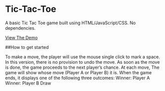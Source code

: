 # Tic-Tac-Toe

A basic Tic Tac Toe game built using HTML/JavaScript/CSS. No dependencies.

[View The Demo](https://shreyajaiswal11.github.io/Tic-Tac-Toe/)

##How to get started

To make a move, the player will use the mouse single click to mark a space. In this version, there is no provision to undo the move. As soon as the move is done, the game proceeds to the next player’s chance.
At each move, The game will show whose move (Player A or Player B) it is. When the game ends, it displays one of the following three outcomes:
Winner: Player A
Winner: Player B
Draw
